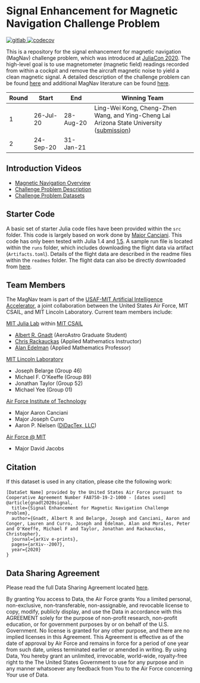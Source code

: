 # Signal Enhancement for Magnetic Navigation Challenge Problem

<p align="left">
    <a href="https://gitlab.com/gnadt/MagNav-jl/-/jobs">
        <img src="https://gitlab.com/gnadt/MagNav-jl/badges/master/pipeline.svg" title="gitlab">
    </a>
    <a href="https://codecov.io/gh/MIT-AI-Accelerator/MagNav.jl">
        <img src="https://codecov.io/gh/MIT-AI-Accelerator/MagNav.jl/branch/master/graph/badge.svg" title="codecov">
    </a>
</p>

This is a repository for the signal enhancement for magnetic navigation (MagNav) challenge problem, which was introduced at [JuliaCon 2020](https://live.juliacon.org/talk/C9FGPP). The high-level goal is to use magnetometer (magnetic field) readings recorded from within a cockpit and remove the aircraft magnetic noise to yield a clean magnetic signal. A detailed description of the challenge problem can be found [here](https://arxiv.org/pdf/2007.12158.pdf) and additional MagNav literature can be found [here](https://github.com/MIT-AI-Accelerator/sciml-papers/tree/master/magnav).

|Round|Start|End|Winning Team|
|--|--|--|--|
|1|26-Jul-20|28-Aug-20|Ling-Wei Kong, Cheng-Zhen Wang, and Ying-Cheng Lai <br /> Arizona State University ([submission](https://github.com/lw-kong/MagNav))|
|2|24-Sep-20|31-Jan-21||

## Introduction Videos

- [Magnetic Navigation Overview](https://youtu.be/S3wKHDsHq8A)
- [Challenge Problem Description](https://youtu.be/qLKd1gwJhoA)
- [Challenge Problem Datasets](https://youtu.be/fyEt6XJRvvg)

## Starter Code

A basic set of starter Julia code files have been provided within the `src` folder. This code is largely based on work done by [Major Canciani](https://apps.dtic.mil/dtic/tr/fulltext/u2/1017870.pdf). This code has only been tested with Julia 1.4 and [1.5](https://julialang.org/downloads/). A sample run file is located within the `runs` folder, which includes downloading the flight data via artifact (`Artifacts.toml`). Details of the flight data are described in the readme files within the `readmes` folder. The flight data can also be directly downloaded from [here](https://www.dropbox.com/sh/dl/x37yr72x5a5nbz0/AADBt8ioU4Lm7JgEMQvPD7gxa/flight_data.tar.gz).

## Team Members

The MagNav team is part of the [USAF-MIT Artificial Intelligence Accelerator](https://aia.mit.edu/), a joint collaboration between the United States Air Force, MIT CSAIL, and MIT Lincoln Laboratory. Current team members include:

[MIT Julia Lab](https://julia.mit.edu/) within [MIT CSAIL](https://www.csail.mit.edu/)
- [Albert R. Gnadt](https://gnadt.github.io/) (AeroAstro Graduate Student)
- [Chris Rackauckas](https://chrisrackauckas.com/) (Applied Mathematics Instructor)
- [Alan Edelman](http://www-math.mit.edu/~edelman/) (Applied Mathematics Professor)

[MIT Lincoln Laboratory](https://www.ll.mit.edu/)
- Joseph Belarge (Group 46)
- Michael F. O'Keeffe (Group 89)
- Jonathan Taylor (Group 52)
- Michael Yee (Group 01)

[Air Force Institute of Technology](https://www.afit.edu/)
- Major Aaron Canciani
- Major Joseph Curro
- Aaron P. Nielsen ([DiDacTex, LLC](https://www.didactex.com))

[Air Force @ MIT](https://aia.mit.edu/about-us/)
- Major David Jacobs

## Citation

If this dataset is used in any citation, please cite the following work:

```
[DataSet Name] provided by the United States Air Force pursuant to Cooperative Agreement Number FA8750-19-2-1000 - [dates used]
@article{gnadt2020signal,
  title={Signal Enhancement for Magnetic Navigation Challenge Problem},
  author={Gnadt, Albert R and Belarge, Joseph and Canciani, Aaron and Conger, Lauren and Curro, Joseph and Edelman, Alan and Morales, Peter and O'Keeffe, Michael F and Taylor, Jonathan and Rackauckas, Christopher},
  journal={arXiv e-prints},
  pages={arXiv--2007},
  year={2020}
}
```

## Data Sharing Agreement

Please read the full Data Sharing Agreement located [here](https://github.com/MIT-AI-Accelerator/MagNav.jl/blob/master/DATA_SHARING_AGREEMENT.md).

By granting You access to Data, the Air Force grants You a limited personal, non-exclusive, non-transferable, non-assignable, and revocable license to copy, modify, publicly display, and use the Data in accordance with this AGREEMENT solely for the purpose of non-profit research, non-profit education, or for government purposes by or on behalf of the U.S. Government. No license is granted for any other purpose, and there are no implied licenses in this Agreement. This Agreement is effective as of the date of approval by Air Force and remains in force for a period of one year from such date, unless terminated earlier or amended in writing. By using Data, You hereby grant an unlimited, irrevocable, world-wide, royalty-free right to the The United States Government to use for any purpose and in any manner whatsoever any feedback from You to the Air Force concerning Your use of Data.
